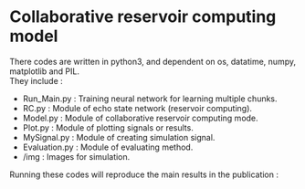 # Collaborative reservoir computing model  
There codes are written in python3, and dependent on os, datatime, numpy, matplotlib and PIL.  
They include :

- Run_Main.py : Training neural network for learning multiple chunks.
- RC.py : Module of echo state network (reservoir computing).
- Model.py : Module of collaborative reservoir computing mode.
- Plot.py : Module of plotting signals or results.
- MySignal.py : Module of creating simulation signal.
- Evaluation.py : Module of evaluating method.
- /img : Images for simulation.

Running these codes will reproduce the main results in the publication :  

